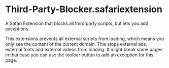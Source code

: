 # Third-Party-Blocker.safariextension
A Safari Extension that blocks all third party scripts, but lets you add exceptions.

This extensions prevents all external scripts from loading, which means you only see the content of the current domain.
This stops external ads, external fonts and external videos from loading. It might break some pages in that case you can use the toolbar button to add an exception for this page.
